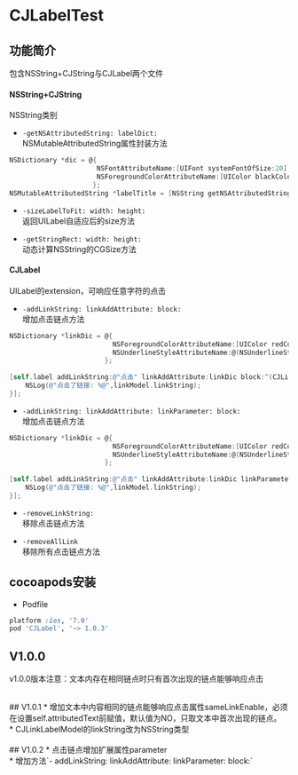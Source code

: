 # CJLabelTest 

## 功能简介
包含NSString+CJString与CJLabel两个文件
#### NSString+CJString
NSString类别
  * `-getNSAttributedString: labelDict:`<br/>
  NSMutableAttributedString属性封装方法

  ```objective-c
  NSDictionary *dic = @{
                        NSFontAttributeName:[UIFont systemFontOfSize:20],/*(字体)*/
                        NSForegroundColorAttributeName:[UIColor blackColor],/*(字体颜色)*/
                       };
  NSMutableAttributedString *labelTitle = [NSString getNSAttributedString:@"this is test string" labelDict:dic];
  ```
  * `-sizeLabelToFit: width: height:`<br/>
  返回UILabel自适应后的size方法

  * `-getStringRect: width: height:`<br/>
  动态计算NSString的CGSize方法

#### CJLabel
UILabel的extension，可响应任意字符的点击
  * `-addLinkString: linkAddAttribute: block:`<br/>
  增加点击链点方法

  ```objective-c
  NSDictionary *linkDic = @{
                            NSForegroundColorAttributeName:[UIColor redColor],
                            NSUnderlineStyleAttributeName:@(NSUnderlineStyleSingle)
                          };
    
  [self.label addLinkString:@"点击" linkAddAttribute:linkDic block:^(CJLinkLabelModel *linkModel) {
      NSLog(@"点击了链接: %@",linkModel.linkString);
  }];
  ```
  * `-addLinkString: linkAddAttribute: linkParameter: block:`<br/>
  增加点击链点方法

  ```objective-c
  NSDictionary *linkDic = @{
                            NSForegroundColorAttributeName:[UIColor redColor],
                            NSUnderlineStyleAttributeName:@(NSUnderlineStyleSingle)
                          };
    
  [self.label addLinkString:@"点击" linkAddAttribute:linkDic linkParameter:@{@"id":@"1",@"type":@"text"} block:^(CJLinkLabelModel *linkModel) {
      NSLog(@"点击了链接: %@",linkModel.linkString);
  }];
  ```
  * `-removeLinkString:`<br/>
  移除点击链点方法

  * `-removeAllLink`<br/>
  移除所有点击链点方法

## cocoapods安装
* Podfile<br/>
```ruby
platform :ios, '7.0'
pod 'CJLabel', '~> 1.0.3'
```

## V1.0.0
v1.0.0版本注意：文本内存在相同链点时只有首次出现的链点能够响应点击

<br/>
## V1.0.1
*  增加文本中内容相同的链点能够响应点击属性sameLinkEnable，必须在设置self.attributedText前赋值，默认值为NO，只取文本中首次出现的链点。<br/>
*  CJLinkLabelModel的linkString改为NSString类型<br/>

<br/>
## V1.0.2
* 点击链点增加扩展属性parameter<br/>
* 增加方法`- addLinkString: linkAddAttribute: linkParameter: block:`
